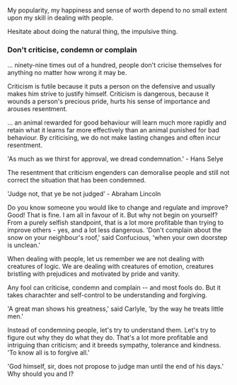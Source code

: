My popularity, my happiness and sense of worth depend to no small extent upon my skill in dealing with people.

Hesitate about doing the natural thing, the impulsive thing.

### Don't criticise, condemn or complain

... ninety-nine times out of a hundred, people don't cricise themselves for anything no matter how wrong it may be.

Criticism is futile because it puts a person on the defensive and usually makes him strive to justify himself. Criticism is dangerous, because it wounds a person's precious pride, hurts his sense of importance and arouses resentment.

... an animal rewarded for good behaviour will learn much more rapidly and retain what it learns far more effectively than an animal punished for bad behaviour. By criticising, we do not make lasting changes and often incur resentment.

'As much as we thirst for approval, we dread condemnation.' - Hans Selye

The resentment that criticism engenders can demoralise people and still not correct the situation that has been condemned.

'Judge not, that ye be not judged' - Abraham Lincoln

Do you know someone you would like to change and regulate and improve? Good! That is fine. I am all in favour of it. But why not begin on yourself? From a purely selfish standpoint, that is a lot more profitable than trying to improve others - yes, and a lot less dangerous. 'Don't complain about the snow on your neighbour's roof,' said Confucious, 'when your own doorstep is unclean.'

When dealing with people, let us remember we are not dealing with creatures of logic. We are dealing with creatures of emotion, creatures bristling with prejudices and motivated by pride and vanity.

Any fool can criticise, condemn and complain -- and most fools do. But it takes charachter and self-control to be understanding and forgiving.

'A great man shows his greatness,' said Carlyle, 'by the way he treats little men.'

Instead of condemning people, let's try to understand them. Let's try to figure out why they do what they do. That's a lot more profitable and intriguing than criticism; and it breeds sympathy, tolerance and kindness. 'To know all is to forgive all.'

'God himself, sir, does not propose to judge man until the end of his days.' Why should you and I?

